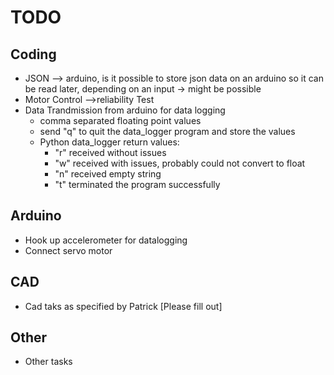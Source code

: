 # TODO
## Coding
- JSON --> arduino, is it possible to store json data on an arduino so it can be read later, depending on an input
  -> might be possible
- Motor Control -->reliability Test
- Data Trandmission from arduino for data logging
  - comma separated floating point values
  - send "q" to quit the data_logger program and store the values
  - Python data_logger return values:
    - "r" received without issues
    - "w" received with issues, probably could not convert to float
    - "n" received empty string
    - "t" terminated the program successfully
## Arduino
- Hook up accelerometer for datalogging
- Connect servo motor
## CAD
- Cad taks as specified by Patrick [Please fill out]
## Other
- Other tasks 